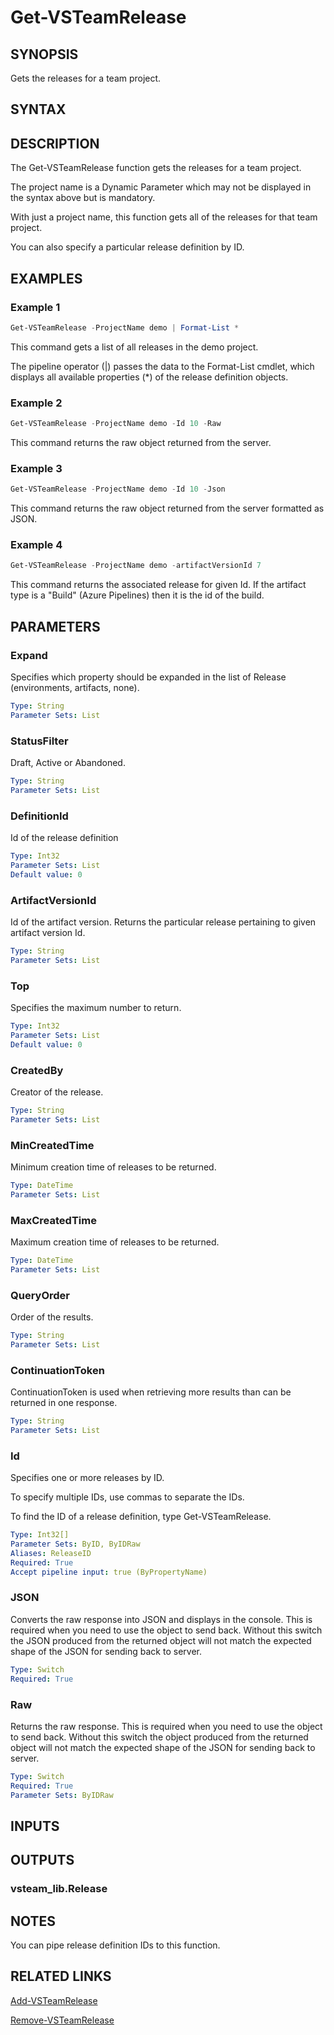 <!-- #include "./common/header.md" -->

# Get-VSTeamRelease

## SYNOPSIS

Gets the releases for a team project.

## SYNTAX

## DESCRIPTION

The Get-VSTeamRelease function gets the releases for a team project.

The project name is a Dynamic Parameter which may not be displayed in the syntax above but is mandatory.

With just a project name, this function gets all of the releases for that team project.

You can also specify a particular release definition by ID.

## EXAMPLES

### Example 1

```powershell
Get-VSTeamRelease -ProjectName demo | Format-List *
```

This command gets a list of all releases in the demo project.

The pipeline operator (|) passes the data to the Format-List cmdlet, which displays all available properties (*) of the release definition objects.

### Example 2

```powershell
Get-VSTeamRelease -ProjectName demo -Id 10 -Raw
```

This command returns the raw object returned from the server.

### Example 3

```powershell
Get-VSTeamRelease -ProjectName demo -Id 10 -Json
```

This command returns the raw object returned from the server formatted as JSON.

### Example 4

```powershell
Get-VSTeamRelease -ProjectName demo -artifactVersionId 7
```

This command returns the associated release for given Id. If the artifact type is a "Build" (Azure Pipelines) then it is the id of the build.

## PARAMETERS

### Expand

Specifies which property should be expanded in the list of Release (environments, artifacts, none).

```yaml
Type: String
Parameter Sets: List
```

### StatusFilter

Draft, Active or Abandoned.

```yaml
Type: String
Parameter Sets: List
```

### DefinitionId

Id of the release definition

```yaml
Type: Int32
Parameter Sets: List
Default value: 0
```

### ArtifactVersionId

Id of the artifact version. Returns the particular release pertaining to given artifact version Id.

```yaml
Type: String
Parameter Sets: List
```

### Top

Specifies the maximum number to return.

```yaml
Type: Int32
Parameter Sets: List
Default value: 0
```

### CreatedBy

Creator of the release.

```yaml
Type: String
Parameter Sets: List
```

### MinCreatedTime

Minimum creation time of releases to be returned.

```yaml
Type: DateTime
Parameter Sets: List
```

### MaxCreatedTime

Maximum creation time of releases to be returned.

```yaml
Type: DateTime
Parameter Sets: List
```

### QueryOrder

Order of the results.

```yaml
Type: String
Parameter Sets: List
```

### ContinuationToken

ContinuationToken is used when retrieving more results than can be returned in one response.

```yaml
Type: String
Parameter Sets: List
```

### Id

Specifies one or more releases by ID.

To specify multiple IDs, use commas to separate the IDs.

To find the ID of a release definition, type Get-VSTeamRelease.

```yaml
Type: Int32[]
Parameter Sets: ByID, ByIDRaw
Aliases: ReleaseID
Required: True
Accept pipeline input: true (ByPropertyName)
```

### JSON

Converts the raw response into JSON and displays in the console. This is required when you need to use the object to send back.  Without this switch the JSON produced from the returned object will not match the expected shape of the JSON for sending back to server.

```yaml
Type: Switch
Required: True
```

### Raw

Returns the raw response. This is required when you need to use the object to send back.  Without this switch the object produced from the returned object will not match the expected shape of the JSON for sending back to server.

```yaml
Type: Switch
Required: True
Parameter Sets: ByIDRaw
```

<!-- #include "./params/projectName.md" -->

## INPUTS

## OUTPUTS

### vsteam_lib.Release

## NOTES

You can pipe release definition IDs to this function.

<!-- #include "./common/prerequisites.md" -->

## RELATED LINKS



[Add-VSTeamRelease](Add-VSTeamRelease.md)

[Remove-VSTeamRelease](Remove-VSTeamRelease.md)
